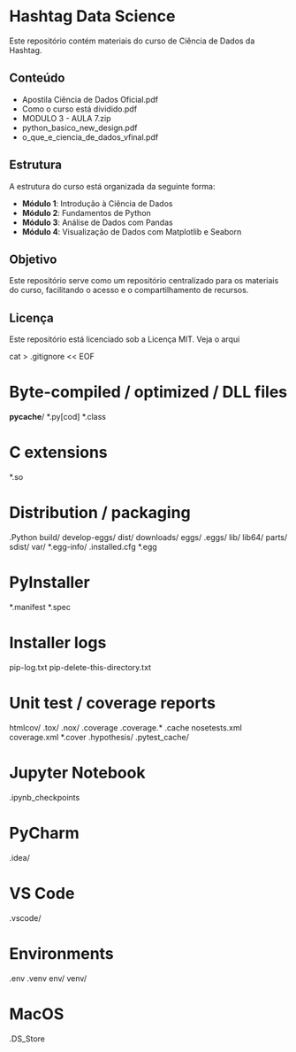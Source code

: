 # Hashtag Data Science

Este repositório contém materiais do curso de Ciência de Dados da Hashtag.

## Conteúdo

- Apostila Ciência de Dados Oficial.pdf
- Como o curso está dividido.pdf
- MODULO 3 - AULA 7.zip
- python_basico_new_design.pdf
- o_que_e_ciencia_de_dados_vfinal.pdf

## Estrutura

A estrutura do curso está organizada da seguinte forma:

- **Módulo 1**: Introdução à Ciência de Dados
- **Módulo 2**: Fundamentos de Python
- **Módulo 3**: Análise de Dados com Pandas
- **Módulo 4**: Visualização de Dados com Matplotlib e Seaborn

## Objetivo

Este repositório serve como um repositório centralizado para os materiais do curso, facilitando o acesso e o compartilhamento de recursos.

## Licença

Este repositório está licenciado sob a Licença MIT. Veja o arqui

cat > .gitignore << EOF
# Byte-compiled / optimized / DLL files
__pycache__/
*.py[cod]
*.class

# C extensions
*.so

# Distribution / packaging
.Python
build/
develop-eggs/
dist/
downloads/
eggs/
.eggs/
lib/
lib64/
parts/
sdist/
var/
*.egg-info/
.installed.cfg
*.egg

# PyInstaller
*.manifest
*.spec

# Installer logs
pip-log.txt
pip-delete-this-directory.txt

# Unit test / coverage reports
htmlcov/
.tox/
.nox/
.coverage
.coverage.*
.cache
nosetests.xml
coverage.xml
*.cover
.hypothesis/
.pytest_cache/

# Jupyter Notebook
.ipynb_checkpoints

# PyCharm
.idea/

# VS Code
.vscode/

# Environments
.env
.venv
env/
venv/

# MacOS
.DS_Store

